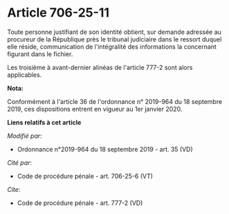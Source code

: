 # Article 706-25-11

Toute personne justifiant de son identité obtient, sur demande adressée au procureur de la République près le   tribunal
judiciaire dans le ressort duquel elle réside, communication de l'intégralité des informations la concernant figurant dans le
fichier. 

Les troisième à avant-dernier alinéas de l'article 777-2 sont alors applicables.

**Nota:**

Conformément à l'article 36 de l'ordonnance n° 2019-964 du 18 septembre 2019, ces dispositions entrent en vigueur au 1er
janvier 2020.

**Liens relatifs à cet article**

_Modifié par_:

  - Ordonnance n°2019-964 du 18 septembre 2019 - art. 35 (VD)

_Cité par_:

  - Code de procédure pénale - art. 706-25-6 (VT)

_Cite_:

  - Code de procédure pénale - art. 777-2 (VD)
